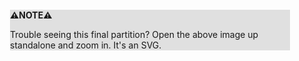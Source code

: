 <div style="margin:2em; background-color: #e0e0e0;">

<strong>⚠️NOTE️️️⚠️</strong>

Trouble seeing this final partition? Open the above image up standalone and zoom in. It's an SVG.
</div>

